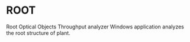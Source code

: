 # ROOT
Root Optical Objects Throughput analyzer
Windows application analyzes the root structure of plant.
